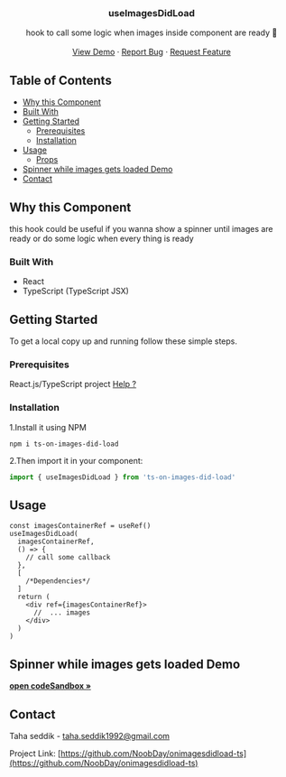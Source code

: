 <!-- PROJECT LOGO -->
<br />
<p align="center">

  <h3 align="center">useImagesDidLoad</h3>

  <p align="center">
    hook to call some logic when images inside component are ready 🏹 
    <br />
    <br />
    <a href="https://codesandbox.io/s/autumn-sun-pqlx2?file=/src/App.tsx">View Demo</a>
    ·
    <a href="https://github.com/NoobDay/on-images-did-load/issues">Report Bug</a>
    ·
    <a href="https://github.com/NoobDay/on-images-did-load/issues">Request Feature</a>
  </p>
</p>

<!-- TABLE OF CONTENTS -->

## Table of Contents

- [Why this Component](#why)
- [Built With](#built-with)
- [Getting Started](#getting-started)
  - [Prerequisites](#prerequisites)
  - [Installation](#installation)
- [Usage](#usage)
  - [Props](#props)
- [Spinner while images gets loaded Demo](#demo)
- [Contact](#contact)

<!-- ABOUT THE PROJECT -->

## Why this Component

this hook could be useful if you wanna show a spinner until images are ready or do some logic when every thing is ready

<!-- BUILT WITH -->

### Built With

- React
- TypeScript (TypeScript JSX)

<!-- GETTING STARTED -->

## Getting Started

To get a local copy up and running follow these simple steps.

### Prerequisites

React.js/TypeScript project <a href="https://create-react-app.dev/docs/adding-typescript/"> Help ?</a>

### Installation

1.Install it using NPM

```npm
npm i ts-on-images-did-load
```

2.Then import it in your component:

```js
import { useImagesDidLoad } from 'ts-on-images-did-load'
```

<!-- USAGE EXAMPLES -->

## Usage

```tsx
const imagesContainerRef = useRef()
useImagesDidLoad(
  imagesContainerRef,
  () => {
    // call some callback
  },
  [
    /*Dependencies*/
  ]
  return (
    <div ref={imagesContainerRef}>
      //  ... images
    </div>
  )
)
```

## Spinner while images gets loaded Demo

<a href="https://codesandbox.io/s/autumn-sun-pqlx2?file=/src/App.tsx">
<strong>open codeSandbox »</strong> 
</a>

<!-- CONTACT -->

## Contact

Taha seddik - taha.seddik1992@gmail.com

Project Link: [https://github.com/NoobDay/onimagesdidload-ts](https://github.com/NoobDay/onimagesdidload-ts)
